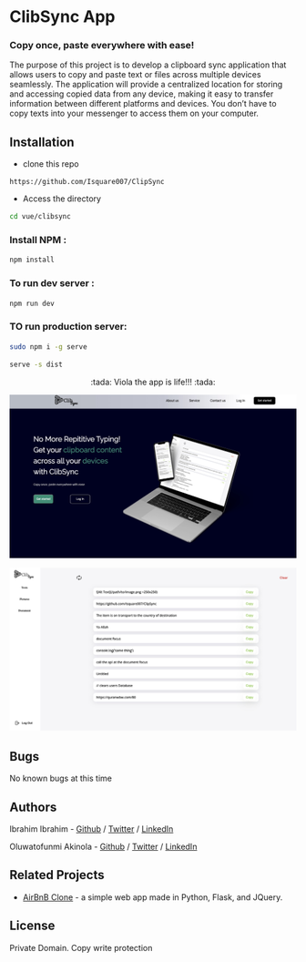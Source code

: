 # ClibSync App
### Copy once, paste everywhere with ease!

 The purpose of this project is to develop a clipboard sync application that allows users to copy and paste text or files across multiple devices seamlessly. The application will provide a centralized location for storing and accessing copied data from any device, making it easy to transfer information between different platforms and devices. You don’t have to copy texts into your messenger to access them on your computer.

 ## Installation
 * clone this repo
 ```
 https://github.com/Isquare007/ClipSync
 ```
 * Access the directory
 ```sh
 cd vue/clibsync
 ```
 ### Install NPM :
 ```sh
 npm install
 ```
 ### To run dev server :
```sh
npm run dev
```
### TO run production server:
```sh
sudo npm i -g serve
``` 
```sh
serve -s dist
```

<center>:tada: Viola the app is life!!! :tada:</center>

![Landing Page](./landing_page/images/landingpage.jpg)


![User dashboard](./landing_page/images/usersdash.jpg)

## Bugs
No known bugs at this time

## Authors
Ibrahim Ibrahim - [Github](https://github.com/Isquare007) / [Twitter](https://twitter.com/ibrahhiiiiim) / [LinkedIn](https://www.linkedin.com/in/ibrahim-ibrahim-010b2a23a/)

Oluwatofunmi Akinola - [Github](https://github.com/carvanino) / [Twitter](https://twitter.com/belac_0023) / [LinkedIn](https://www.linkedin.com/in/oluwatofunmi-ac/)

## Related Projects
* [AirBnB Clone](https://github.com/carvanino/AirBnB_clone_v3) - a simple web app made in Python, Flask, and JQuery.

## License
Private Domain. Copy write protection